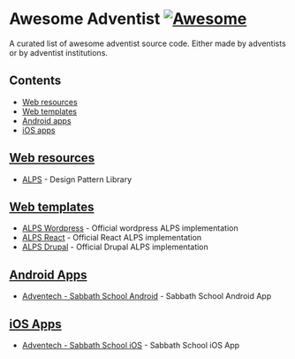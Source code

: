 # Awesome Adventist [![Awesome](https://awesome.re/badge.svg)](https://awesome.re)
A curated list of awesome adventist source code.
Either made by adventists or by adventist institutions.

## Contents
- [Web resources](#web-resources)
- [Web templates](#web-resources)
- [Android apps](#android-apps)
- [iOS apps](#ios-apps)




## [Web resources](#web-resources)
  - [ALPS](https://github.com/adventistchurch/alps) - Design Pattern Library
  
## [Web templates](#web-templates)
  - [ALPS Wordpress](https://github.com/adventistchurch/alps-wordpress) - Official wordpress ALPS implementation
  - [ALPS React](https://github.com/adventistchurch/alps-react) - Official React ALPS implementation
  - [ALPS Drupal](https://github.com/adventistchurch/alps-drupal) - Official Drupal ALPS implementation

## [Android Apps](#android-apps)
  - [Adventech - Sabbath School Android](https://github.com/Adventech/sabbath-school-android) - Sabbath School Android App
  
## [iOS Apps](#ios-apps)
  - [Adventech - Sabbath School iOS](https://github.com/Adventech/sabbath-school-ios) - Sabbath School iOS App
